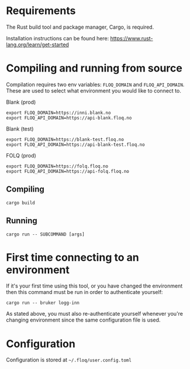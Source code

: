 # Requirements
The Rust build tool and package manager, Cargo, is required.

Installation instructions can be found here: https://www.rust-lang.org/learn/get-started

# Compiling and running from source
Compilation requires two env variables: `FLOQ_DOMAIN` and `FLOQ_API_DOMAIN`.
These are used to select what environment you would like to connect to.

Blank (prod)
```
export FLOQ_DOMAIN=https://inni.blank.no
export FLOQ_API_DOMAIN=https://api-blank.floq.no
```

Blank (test)
```
export FLOQ_DOMAIN=https://blank-test.floq.no
export FLOQ_API_DOMAIN=https://api-blank-test.floq.no
```

FOLQ (prod)
```
export FLOQ_DOMAIN=https://folq.floq.no
export FLOQ_API_DOMAIN=https://api-folq.floq.no
```

## Compiling
`cargo build`

## Running
`cargo run -- SUBCOMMAND [args]`

# First time connecting to an environment
If it's your first time using this tool, or you have changed the environment then this command must be run in order to authenticate yourself:

`cargo run -- bruker logg-inn`

As stated above, you must also re-authenticate yourself whenever you're changing environment since the same configuration file is used.

# Configuration
Configuration is stored at `~/.floq/user.config.toml`
